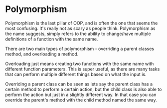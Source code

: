 # Polymorphism
Polymorphism is the last pillar of OOP, and is often the one that seems the most confusing. It's really not as scary as people think. Polymorphism as the name suggests, simply refers to the ability to change/have multiple definitions of a function with the same name.

There are two main types of polymorphism - overriding a parent classes method, and overloading a method. 

Overloading just means creating two functions with the same name with different function parameters. This is super useful, as there are many tasks that can perform multiple different things based on what the input is.

Overriding a parent class can be seen as lets say the parent class has a certain method to perform a certain action, but the child class is also able to perform the action but just in a slightly different way. In that case you can override the parent's method with the child method named the same way.

